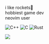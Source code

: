 i like rockets🚀
<br/>
hobbiest game dev
<br/>
neovim user

<p>
  <img alt="C++" src="https://img.shields.io/badge/--23272A?style=flat&logo=c++">
  <img alt="C" src="https://img.shields.io/badge/--23272A?style=flat&logo=c">
  <img alt="Rust" src="https://img.shields.io/badge/--23272A?style=flat&logo=rust">
</p>

<img align="center" src="https://github-readme-stats.vercel.app/api?username=chandu-lanka&show_icons=true&count_private=true&include_all_commits=true" />
